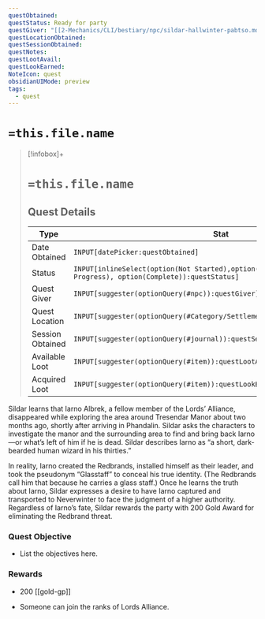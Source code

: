 ```yaml
---
questObtained: 
questStatus: Ready for party
questGiver: "[[2-Mechanics/CLI/bestiary/npc/sildar-hallwinter-pabtso.md|sildar-hallwinter-pabtso]]"
questLocationObtained: 
questSessionObtained: 
questNotes: 
questLootAvail: 
questLookEarned: 
NoteIcon: quest
obsidianUIMode: preview
tags:
  - quest
---
```


# `=this.file.name`

> [!infobox]+
> # `=this.file.name`
> ## Quest Details
> Type |  Stat |
> ---|---|
> Date Obtained | `INPUT[datePicker:questObtained]` |
> Status | `INPUT[inlineSelect(option(Not Started),option(Ready for party), option(In Progress), option(Complete)):questStatus]` |
> Quest Giver | `INPUT[suggester(optionQuery(#npc)):questGiver]` |
> Quest Location | `INPUT[suggester(optionQuery(#Category/Settlement)):questLocationObtained]` |
> Session Obtained | `INPUT[suggester(optionQuery(#journal)):questSessionObtained]` |
> Available Loot | `INPUT[suggester(optionQuery(#item)):questLootAvail]` |
> Acquired Loot | `INPUT[suggester(optionQuery(#item)):questLookEarned]` |

Sildar learns that Iarno Albrek, a fellow member of the Lords’ Alliance, disappeared while exploring the area around Tresendar Manor about two months ago, shortly after arriving in Phandalin. Sildar asks the characters to investigate the manor and the surrounding area to find and bring back Iarno—or what’s left of him if he is dead. Sildar describes Iarno as “a short, dark-bearded human wizard in his thirties.”

In reality, Iarno created the Redbrands, installed himself as their leader, and took the pseudonym “Glasstaff” to conceal his true identity. (The Redbrands call him that because he carries a glass staff.) Once he learns the truth about Iarno, Sildar expresses a desire to have Iarno captured and transported to Neverwinter to face the judgment of a higher authority. Regardless of Iarno’s fate, Sildar rewards the party with 200 Gold Award for eliminating the Redbrand threat.

### Quest Objective

- List the objectives here.

### Rewards

- 200 [[gold-gp]]
* Someone can join the ranks of Lords Alliance.